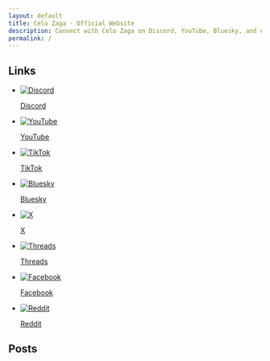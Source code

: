 ```yaml
---
layout: default
title: Celo Zaga - Official Website
description: Connect with Celo Zaga on Discord, YouTube, Bluesky, and other platforms. Explore gaming content and more.
permalink: /
---
```


<section class="section social-media-tab button-links" id="links">
    <h2>Links</h2>
    <ul>
        <li><a title="Discord" href="https://discord.com/invite/{{ site.social.discord }}" target="_blank" rel="noopener noreferrer"><img src="static/media/icons/discord.svg" alt="Discord"><p>Discord</p></a></li>
        <li><a title="YouTube" href="https://www.youtube.com/@{{ site.social.youtube }}?sub_confirmation=1" target="_blank" rel="noopener noreferrer"><img src="static/media/icons/youtube.svg" alt="YouTube"><p>YouTube</p></a></li>
        <li><a title="TikTok" href="https://www.tiktok.com/@{{ site.social.tiktok }}" target="_blank" rel="noopener noreferrer"><img src="static/media/icons/tiktok.svg" alt="TikTok"><p>TikTok</p></a></li>
        <li><a title="Bluesky" href="https://bsky.app/profile/{{ site.social.bluesky }}" target="_blank" rel="noopener noreferrer"><img src="static/media/icons/bluesky.svg" alt="Bluesky"><p>Bluesky</p></a></li>
        <li><a title="X/.githubTwitter" href="https://x.com/{{ site.social.x }}" target="_blank" rel="noopener noreferrer"><img src="static/media/icons/x.svg" alt="X"><p>X</p></a></li>
        <li><a title="Threads" href="https://threads.com/@{{ site.social.tiktok }}" target="_blank" rel="noopener noreferrer"><img src="static/media/icons/threads.svg" alt="Threads"><p>Threads</p></a></li>
        <li><a title="Facebook" href="https://www.facebook.com/{{ site.social.facebook }}" target="_blank" rel="noopener noreferrer"><img src="static/media/icons/facebook.svg" alt="Facebook"><p>Facebook</p></a></li>
        <li><a title="Reddit" href="https://reddit.com/r/{{ site.social.reddit }}" target="_blank" rel="noopener noreferrer"><img src="static/media/icons/reddit.svg" alt="Reddit"><p>Reddit</p></a></li>  
    </ul>
</section>

<section class="" id="videos"></section>

<section class="section posts blog-posts-homepage" id="posts">
    <h2>Posts</h2>
    <div id="posts-container-home" class="post-list"></div>
    <div class="pagination-controls" id="pagination-controls-home" style="display: none;">
      <button id="prev-page-home" disabled>&laquo; Prev</button>
      <span id="page-info-home">Page 1 de 1</span>
      <button id="next-page-home" disabled>Next &raquo;</button>
    </div>
</section>